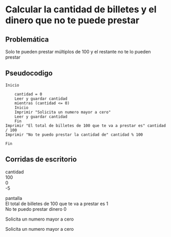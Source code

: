 # Calcular la cantidad de billetes y el dinero que no te puede prestar

## Problemática
Solo te pueden prestar múltiplos de 100 y el restante no te lo pueden prestar


## Pseudocodigo

```
Inicio

    cantidad = 0  
    Leer y guardar cantidad    
    mientras (cantidad <= 0)  
    Inicio  
    Imprimir "Solicita un numero mayor a cero"   
    Leer y guardar cantidad          
    Fin  
Imprimir "El total de billetes de 100 que te va a prestar es" cantidad / 100   
Imprimir "No te puedo prestar la cantidad de" cantidad % 100 
   
Fin
```

## Corridas de escritorio

cantidad  
100  
0  
-5  

pantalla  
El total de billetes de 100 que te va a prestar es 1  
No te puedo prestar dinero 0  

Solicita un numero mayor a cero 

Solicita un numero mayor a cero  
